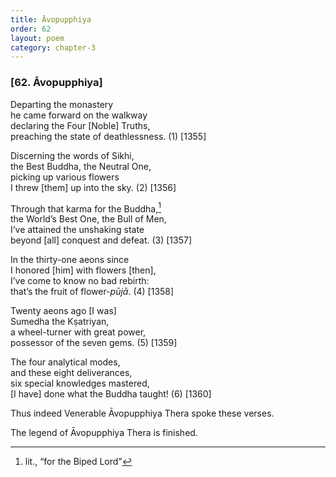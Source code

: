 ```yaml
---
title: Āvopupphiya
order: 62
layout: poem
category: chapter-3
---
```


### \[62. Āvopupphiya\]

Departing the monastery  
he came forward on the walkway  
declaring the Four \[Noble\] Truths,  
preaching the state of deathlessness. (1) \[1355\]

Discerning the words of Sikhi,  
the Best Buddha, the Neutral One,  
picking up various flowers  
I threw \[them\] up into the sky. (2) \[1356\]

Through that karma for the Buddha,[^1]  
the World’s Best One, the Bull of Men,  
I’ve attained the unshaking state  
beyond \[all\] conquest and defeat. (3) \[1357\]

In the thirty-one aeons since  
I honored \[him\] with flowers \[then\],  
I’ve come to know no bad rebirth:  
that’s the fruit of flower-*pūjā*. (4) \[1358\]

Twenty aeons ago \[I was\]  
Sumedha the Kṣatriyan,  
a wheel-turner with great power,  
possessor of the seven gems. (5) \[1359\]

The four analytical modes,  
and these eight deliverances,  
six special knowledges mastered,  
\[I have\] done what the Buddha taught! (6) \[1360\]

Thus indeed Venerable Āvopupphiya Thera spoke these verses.

The legend of Āvopupphiya Thera is finished.

[^1]: lit., “for the Biped Lord”
